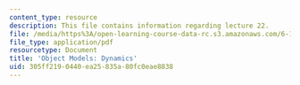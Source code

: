 ```yaml
---
content_type: resource
description: This file contains information regarding lecture 22.
file: /media/https%3A/open-learning-course-data-rc.s3.amazonaws.com/6-170-software-studio-spring-2013/305ff2190440ea25835a80fc0eae8838_MIT6_170S13_22-objt-mdl-dyn.pdf
file_type: application/pdf
resourcetype: Document
title: 'Object Models: Dynamics'
uid: 305ff219-0440-ea25-835a-80fc0eae8838
---
```

